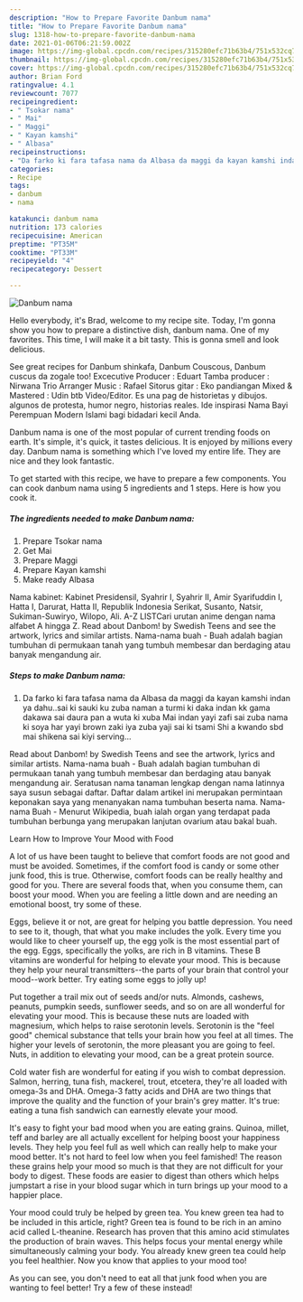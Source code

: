 ```yaml
---
description: "How to Prepare Favorite Danbum nama"
title: "How to Prepare Favorite Danbum nama"
slug: 1318-how-to-prepare-favorite-danbum-nama
date: 2021-01-06T06:21:59.002Z
image: https://img-global.cpcdn.com/recipes/315280efc71b63b4/751x532cq70/danbum-nama-recipe-main-photo.jpg
thumbnail: https://img-global.cpcdn.com/recipes/315280efc71b63b4/751x532cq70/danbum-nama-recipe-main-photo.jpg
cover: https://img-global.cpcdn.com/recipes/315280efc71b63b4/751x532cq70/danbum-nama-recipe-main-photo.jpg
author: Brian Ford
ratingvalue: 4.1
reviewcount: 7077
recipeingredient:
- " Tsokar nama"
- " Mai"
- " Maggi"
- " Kayan kamshi"
- " Albasa"
recipeinstructions:
- "Da farko ki fara tafasa nama da Albasa da maggi da kayan kamshi indan ya dahu..sai ki sauki ku zuba naman a turmi ki daka indan kk gama dakawa sai daura pan a wuta ki xuba Mai indan yayi zafi sai zuba nama ki soya har yayi brown zaki iya zuba yaji sai ki tsami Shi a kwando sbd mai shikena sai kiyi serving..."
categories:
- Recipe
tags:
- danbum
- nama

katakunci: danbum nama 
nutrition: 173 calories
recipecuisine: American
preptime: "PT35M"
cooktime: "PT33M"
recipeyield: "4"
recipecategory: Dessert

---
```



![Danbum nama](https://img-global.cpcdn.com/recipes/315280efc71b63b4/751x532cq70/danbum-nama-recipe-main-photo.jpg)

Hello everybody, it's Brad, welcome to my recipe site. Today, I'm gonna show you how to prepare a distinctive dish, danbum nama. One of my favorites. This time, I will make it a bit tasty. This is gonna smell and look delicious.

See great recipes for Danbum shinkafa, Danbum Couscous, Danbum cuscus da zogale too! Excecutive Producer : Eduart Tamba producer : Nirwana Trio Arranger Music : Rafael Sitorus gitar : Eko pandiangan Mixed &amp; Mastered : Udin btb Video/Editor. Es una pag de historietas y dibujos. algunos de protesta, humor negro, historias reales. Ide inspirasi Nama Bayi Perempuan Modern Islami bagi bidadari kecil Anda.

Danbum nama is one of the most popular of current trending foods on earth. It's simple, it's quick, it tastes delicious. It is enjoyed by millions every day. Danbum nama is something which I've loved my entire life. They are nice and they look fantastic.


To get started with this recipe, we have to prepare a few components. You can cook danbum nama using 5 ingredients and 1 steps. Here is how you cook it.

<!--inarticleads1-->

##### The ingredients needed to make Danbum nama:

1. Prepare  Tsokar nama
1. Get  Mai
1. Prepare  Maggi
1. Prepare  Kayan kamshi
1. Make ready  Albasa


Nama kabinet: Kabinet Presidensil, Syahrir I, Syahrir II, Amir Syarifuddin I, Hatta I, Darurat, Hatta II, Republik Indonesia Serikat, Susanto, Natsir, Sukiman-Suwiryo, Wilopo, Ali. A-Z LISTCari urutan anime dengan nama alfabet A hingga Z. Read about Danbom! by Swedish Teens and see the artwork, lyrics and similar artists. Nama-nama buah - Buah adalah bagian tumbuhan di permukaan tanah yang tumbuh membesar dan berdaging atau banyak mengandung air. 

<!--inarticleads2-->

##### Steps to make Danbum nama:

1. Da farko ki fara tafasa nama da Albasa da maggi da kayan kamshi indan ya dahu..sai ki sauki ku zuba naman a turmi ki daka indan kk gama dakawa sai daura pan a wuta ki xuba Mai indan yayi zafi sai zuba nama ki soya har yayi brown zaki iya zuba yaji sai ki tsami Shi a kwando sbd mai shikena sai kiyi serving...


Read about Danbom! by Swedish Teens and see the artwork, lyrics and similar artists. Nama-nama buah - Buah adalah bagian tumbuhan di permukaan tanah yang tumbuh membesar dan berdaging atau banyak mengandung air. Seratusan nama tanaman lengkap dengan nama latinnya saya susun sebagai daftar. Daftar dalam artikel ini merupakan permintaan keponakan saya yang menanyakan nama tumbuhan beserta nama. Nama-nama Buah - Menurut Wikipedia, buah ialah organ yang terdapat pada tumbuhan berbunga yang merupakan lanjutan ovarium atau bakal buah. 

Learn How to Improve Your Mood with Food


A lot of us have been taught to believe that comfort foods are not good and must be avoided. Sometimes, if the comfort food is candy or some other junk food, this is true. Otherwise, comfort foods can be really healthy and good for you. There are several foods that, when you consume them, can boost your mood. When you are feeling a little down and are needing an emotional boost, try some of these.

Eggs, believe it or not, are great for helping you battle depression. You need to see to it, though, that what you make includes the yolk. Every time you would like to cheer yourself up, the egg yolk is the most essential part of the egg. Eggs, specifically the yolks, are rich in B vitamins. These B vitamins are wonderful for helping to elevate your mood. This is because they help your neural transmitters--the parts of your brain that control your mood--work better. Try eating some eggs to jolly up!

Put together a trail mix out of seeds and/or nuts. Almonds, cashews, peanuts, pumpkin seeds, sunflower seeds, and so on are all wonderful for elevating your mood. This is because these nuts are loaded with magnesium, which helps to raise serotonin levels. Serotonin is the "feel good" chemical substance that tells your brain how you feel at all times. The higher your levels of serotonin, the more pleasant you are going to feel. Nuts, in addition to elevating your mood, can be a great protein source.

Cold water fish are wonderful for eating if you wish to combat depression. Salmon, herring, tuna fish, mackerel, trout, etcetera, they're all loaded with omega-3s and DHA. Omega-3 fatty acids and DHA are two things that improve the quality and the function of your brain's grey matter. It's true: eating a tuna fish sandwich can earnestly elevate your mood. 

It's easy to fight your bad mood when you are eating grains. Quinoa, millet, teff and barley are all actually excellent for helping boost your happiness levels. They help you feel full as well which can really help to make your mood better. It's not hard to feel low when you feel famished! The reason these grains help your mood so much is that they are not difficult for your body to digest. These foods are easier to digest than others which helps jumpstart a rise in your blood sugar which in turn brings up your mood to a happier place.

Your mood could truly be helped by green tea. You knew green tea had to be included in this article, right? Green tea is found to be rich in an amino acid called L-theanine. Research has proven that this amino acid stimulates the production of brain waves. This helps focus your mental energy while simultaneously calming your body. You already knew green tea could help you feel healthier. Now you know that applies to your mood too!

As you can see, you don't need to eat all that junk food when you are wanting to feel better! Try a few of these instead!

